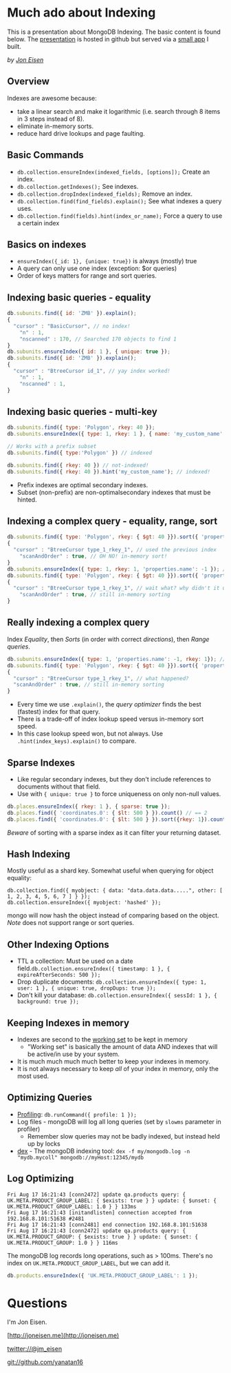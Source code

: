 # Much ado about Indexing

This is a presentation about MongoDB Indexing. The basic content is found below. The [presentation](http://revealme.herokuapp.com/yanatan16/mongodb-indexing-presentation/master/presentation.html#/) is hosted in github but served via a [small app](https://github.com/yanatan16/revealme) I built.

_by [Jon Eisen](http://joneisen.me)_

## Overview

Indexes are awesome because:
- take a linear search and make it logarithmic (i.e. search through 8 items in 3 steps instead of 8).
- eliminate in-memory sorts.
- reduce hard drive lookups and page faulting.

## Basic Commands

- `db.collection.ensureIndex(indexed_fields, [options]);` Create an index.
- `db.collection.getIndexes();` See indexes.
- `db.collection.dropIndex(indexed_fields);` Remove an index.
- `db.collection.find(find_fields).explain();` See what indexes a query uses.
- `db.collection.find(fields).hint(index_or_name);` Force a query to use a certain index

## Basics on indexes

- `ensureIndex({_id: 1}, {unique: true})` is always (mostly) true
- A query can only use one index (exception: $or queries)
- Order of keys matters for range and sort queries.

## Indexing basic queries - equality

```javascript
db.subunits.find({ id: 'ZMB' }).explain();
{
  "cursor" : "BasicCursor", // no index!
	"n" : 1,
	"nscanned" : 170, // Searched 170 objects to find 1
}
db.subunits.ensureIndex({ id: 1 }, { unique: true });
db.subunits.find({ id: 'ZMB' }).explain();
{
  "cursor" : "BtreeCursor id_1", // yay index worked!
	"n" : 1,
	"nscanned" : 1,
}
```

## Indexing basic queries - multi-key

```javascript
db.subunits.find({ type: 'Polygon', rkey: 40 });
db.subunits.ensureIndex({ type: 1, rkey: 1 }, { name: 'my_custom_name' });

// Works with a prefix subset
db.subunits.find({ type:'Polygon' }) // indexed

db.subunits.find({ rkey: 40 }) // not-indexed!
db.subunits.find({ rkey: 40 }).hint('my_custom_name'); // indexed!
```

- Prefix indexes are optimal secondary indexes.
- Subset (non-prefix) are non-optimalsecondary indexes that must be hinted.

## Indexing a complex query - equality, range, sort

```javascript
db.subunits.find({ type: 'Polygon', rkey: { $gt: 40 }}).sort({ 'properties.name': -1 }).explain();
{
  "cursor" : "BtreeCursor type_1_rkey_1", // used the previous index
	"scanAndOrder" : true, // OH NO! in-memory sort!
}
db.subunits.ensureIndex({ type: 1, rkey: 1, 'properties.name': -1 }); // conjectured index...
db.subunits.find({ type: 'Polygon', rkey: { $gt: 40 }}).sort({ 'properties.name': -1 }).explain();
{
  "cursor" : "BtreeCursor type_1_rkey_1", // wait what? why didn't it use our index?
	"scanAndOrder" : true, // still in-memory sorting
}
```

## Really indexing a complex query

Index *Equality*, then *Sorts* (in order with correct _directions_), then *Range queries*.

```javascript
db.subunits.ensureIndex({ type: 1, 'properties.name': -1, rkey: 1}); // the Correct index
db.subunits.find({ type: 'Polygon', rkey: { $gt: 40 }}).sort({ 'properties.name': -1 }).explain();
{
  "cursor" : "BtreeCursor type_1_rkey_1", // what happened?
  "scanAndOrder" : true, // still in-memory sorting
}
```

- Every time we use `.explain()`, the _query optimizer_ finds the best (fastest) index for that query.
- There is a trade-off of index lookup speed versus in-memory sort speed.
- In this case lookup speed won, but not always. Use `.hint(index_keys).explain()` to compare.

## Sparse Indexes

- Like regular secondary indexes, but they don't include references to documents without that field.
- Use with `{ unique: true }` to force uniqueness on only non-null values.

```javascript
db.places.ensureIndex({ rkey: 1 }, { sparse: true });
db.places.find({ 'coordinates.0': { $lt: 500 } }).count() // == 2
db.places.find({ 'coordinates.0': { $lt: 500 } }).sort({rkey: 1}).count() // == 1
```

_Beware_ of sorting with a sparse index as it can filter your returning dataset.

## Hash Indexing

Mostly useful as a shard key. Somewhat useful when querying for object equality:

```
db.collection.find({ myobject: { data: "data.data.data.....", other: [ 1, 2, 3, 4, 5, 6, 7 ] } });
db.collection.ensureIndex({ myobject: 'hashed' });
```

mongo will now hash the object instead of comparing based on the object. _Note_ does not support range or sort queries.

## Other Indexing Options

- TTL a collection: Must be used on a date field.`db.collection.ensureIndex({ timestamp: 1 }, { expireAfterSeconds: 500 });`
- Drop duplicate documents: `db.collection.ensureIndex({ type: 1, user: 1 }, { unique: true, dropDups: true });`
- Don't kill your database: `db.collection.ensureIndex({ sessId: 1 }, { background: true });`

## Keeping Indexes in memory

- Indexes are second to the [working set](http://docs.mongodb.org/manual/reference/glossary/#term-working-set) to be kept in memory
    - "Working set" is basically the amount of data AND indexes that will be active/in use by your system.
- It is much much much much better to keep your indexes in memory.
- It is not always necessary to keep _all_ of your index in memory, only the most used.

## Optimizing Queries

- [Profiling](http://docs.mongodb.org/manual/reference/command/profile/): `db.runCommand({ profile: 1 });`
- Log files - mongoDB will log all long queries (set by `slowms` parameter in profiler)
    - Remember slow queries may not be badly indexed, but instead held up by locks
- [dex](https://github.com/mongolab/dex) - The mongoDB indexing tool: `dex -f my/mongodb.log -n "mydb.mycoll" mongodb://myHost:12345/mydb`

## Log Optimizing

```
Fri Aug 17 16:21:43 [conn2472] update qa.products query: { UK.META.PRODUCT_GROUP_LABEL: { $exists: true } } update: { $unset: { UK.META.PRODUCT_GROUP_LABEL: 1.0 } } 133ms
Fri Aug 17 16:21:43 [initandlisten] connection accepted from 192.168.8.101:51638 #2481
Fri Aug 17 16:21:43 [conn2481] end connection 192.168.8.101:51638
Fri Aug 17 16:21:43 [conn2472] update qa.products query: { UK.META.PRODUCT_GROUP: { $exists: true } } update: { $unset: { UK.META.PRODUCT_GROUP: 1.0 } } 116ms
```

The mongoDB log records long operations, such as > 100ms. There's no index on `UK.META.PRODUCT_GROUP_LABEL`, but we can add it.

```javascript
db.products.ensureIndex({ 'UK.META.PRODUCT_GROUP_LABEL': 1 });
```

# Questions

I'm Jon Eisen.

[http://joneisen.me](http://joneisen.me)

[twitter://@jm_eisen](http://twitter.com/jm_eisen)

[git://github.com/yanatan16](http://github.com/yanatan16)

